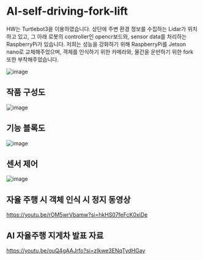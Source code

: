 # AI-self-driving-fork-lift 

HW는 Turtlebot3을 이용하였습니다.
상단에 주변 환경 정보를 수집하는 Lidar가 위치하고 있고, 그 아래 로봇의 controller인 opencr보드와, sensor data를 처리하는 RaspberryPi가 있습니다. 저희는 성능을 강화하기 위해 RaspberryPi를 Jetson nano로 교체해주었으며, 객체를 인식하기 위한 카메라와, 물건을 운반하기 위한 fork 또한 부착해주었습니다.   <br/>

![image](https://github.com/parseyoung/AI-self-driving-fork-lift/assets/104110839/aa143451-b869-4d1e-9270-5da646a28b09)  <br/>

## 작품 구성도
![image](https://github.com/parseyoung/AI-self-driving-fork-lift/assets/104110839/0d4c2a0c-07ea-4407-b9d3-f1e45a4543e0)  <br/>

## 기능 블록도
![image](https://github.com/parseyoung/AI-self-driving-fork-lift/assets/104110839/df7b3ec5-5335-44d6-858f-60b6a5c93fe3)  <br/>

## 센서 제어
![image](https://github.com/parseyoung/AI-self-driving-fork-lift/assets/104110839/b943209d-780f-442b-9da9-87b6b9a18694) <br/>

## 자율 주행 시 객체 인식 시 정지 동영상
https://youtu.be/rOM5wrVbamw?si=hkHS07feFcK0xiDe

## AI 자율주행 지게차 발표 자료
https://youtu.be/ouQ4gAAJrfo?si=zlkwe3ENqTydHGay



